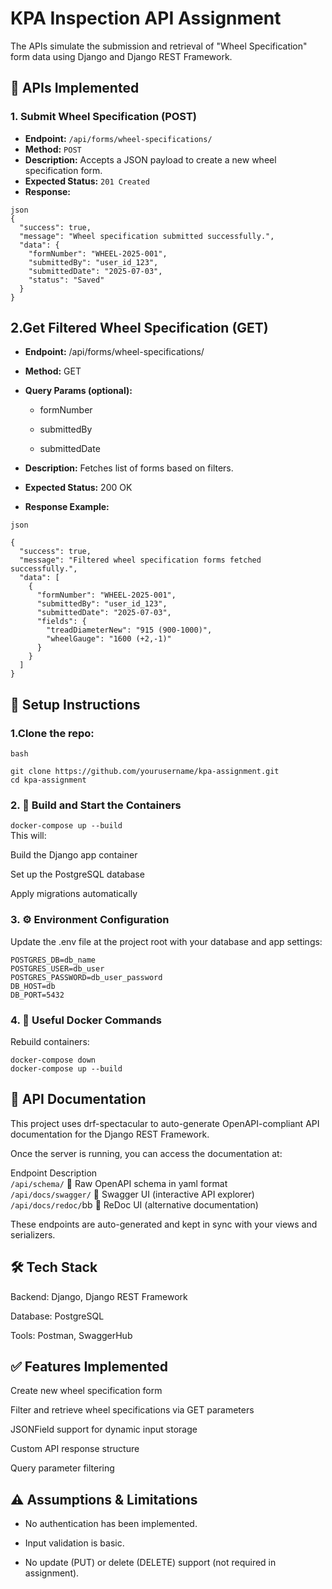 # KPA Inspection API Assignment

The APIs simulate the submission and retrieval of "Wheel Specification" form data using Django and Django REST Framework.


## 📌 APIs Implemented

### 1. Submit Wheel Specification (POST)
- **Endpoint:** `/api/forms/wheel-specifications/`
- **Method:** `POST`
- **Description:** Accepts a JSON payload to create a new wheel specification form.
- **Expected Status:** `201 Created`
- **Response:**
```
json
{
  "success": true,
  "message": "Wheel specification submitted successfully.",
  "data": {
    "formNumber": "WHEEL-2025-001",
    "submittedBy": "user_id_123",
    "submittedDate": "2025-07-03",
    "status": "Saved"
  }
}
```  

## 2.Get Filtered Wheel Specification (GET)
- **Endpoint:** /api/forms/wheel-specifications/

- **Method:** GET

- **Query Params (optional):**

    - formNumber

    - submittedBy

    - submittedDate

- **Description:** Fetches list of forms based on filters.

- **Expected Status:** 200 OK

- **Response Example:**
```
json

{
  "success": true,
  "message": "Filtered wheel specification forms fetched successfully.",
  "data": [
    {
      "formNumber": "WHEEL-2025-001",
      "submittedBy": "user_id_123",
      "submittedDate": "2025-07-03",
      "fields": {
        "treadDiameterNew": "915 (900-1000)",
        "wheelGauge": "1600 (+2,-1)"
      }
    }
  ]
}
```
## 🚀 Setup Instructions
### 1.Clone the repo:
```
bash

git clone https://github.com/yourusername/kpa-assignment.git
cd kpa-assignment
```
### 2. 🐳 Build and Start the Containers
`docker-compose up --build`  
This will:

Build the Django app container

Set up the PostgreSQL database

Apply migrations automatically

### 3. ⚙️ Environment Configuration
Update the .env file at the project root with your database and app settings:

```
POSTGRES_DB=db_name
POSTGRES_USER=db_user
POSTGRES_PASSWORD=db_user_password
DB_HOST=db
DB_PORT=5432
```

### 4. 🔁 Useful Docker Commands
Rebuild containers:
```
docker-compose down
docker-compose up --build
```
## 📘 API Documentation
This project uses drf-spectacular to auto-generate OpenAPI-compliant API documentation for the Django REST Framework.

Once the server is running, you can access the documentation at:

Endpoint	Description  
`/api/schema/`             🔧 Raw OpenAPI schema in yaml format  
`/api/docs/swagger/`	     📄 Swagger UI (interactive API explorer)  
`/api/docs/redoc/`bb       📘 ReDoc UI (alternative documentation)

These endpoints are auto-generated and kept in sync with your views and serializers.

## 🛠️ Tech Stack
Backend: Django, Django REST Framework

Database: PostgreSQL

Tools: Postman, SwaggerHub 

## ✅ Features Implemented
Create new wheel specification form

Filter and retrieve wheel specifications via GET parameters

JSONField support for dynamic input storage

Custom API response structure

Query parameter filtering

## ⚠️ Assumptions & Limitations
- No authentication has been implemented.

- Input validation is basic.

- No update (PUT) or delete (DELETE) support (not required in assignment).